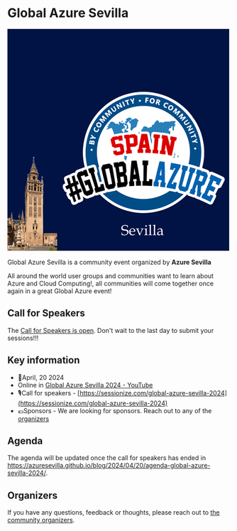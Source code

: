 # Global Azure Sevilla

![Global Azure Sevilla](template.png)

Global Azure Sevilla is a community event organized by **Azure Sevilla**

All around the world user groups and communities want to learn about Azure and Cloud Computing!, all communities will come together once again in a great Global Azure event!

## Call for Speakers

The [Call for Speakers is open](https://sessionize.com/global-azure-sevilla-2024). Don't wait to the last day to submit your sessions!!!

## Key information

* 📅April, 20 2024
* Online in [Global Azure Sevilla 2024 - YouTube](https://www.youtube.com/@GlobalAzureSevilla-ng6ci)
* 🎙️Call for speakers - [https://sessionize.com/global-azure-sevilla-2024](https://sessionize.com/global-azure-sevilla-2024)
* 💶Sponsors - We are looking for sponsors. Reach out to any of the [organizers](#organizers)
## Agenda

The agenda will be updated once the call for speakers has ended in https://azuresevilla.github.io/blog/2024/04/20/agenda-global-azure-sevilla-2024/.

## Organizers

If you have any questions, feedback or thoughts, please reach out to [the community organizers](https://azuresevilla.github.io/organizers/).
